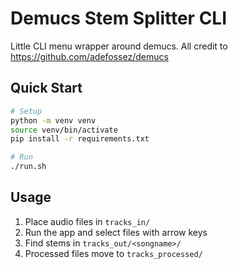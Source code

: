 # Demucs Stem Splitter CLI

Little CLI menu wrapper around demucs.
All credit to https://github.com/adefossez/demucs

## Quick Start

```bash
# Setup
python -m venv venv
source venv/bin/activate
pip install -r requirements.txt

# Run
./run.sh
```

## Usage

1. Place audio files in `tracks_in/`
2. Run the app and select files with arrow keys
3. Find stems in `tracks_out/<songname>/`
4. Processed files move to `tracks_processed/`
